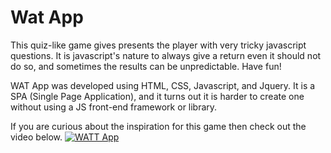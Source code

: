 # Wat App

This quiz-like game gives presents the player with very tricky javascript questions. It is javascript's nature to always give a return even it should not do so, and sometimes the results can be unpredictable. Have fun!

WAT App was developed using HTML, CSS, Javascript, and Jquery. It is a SPA (Single Page Application), and it turns out it is harder to create one without using a JS front-end framework or library.

If you are curious about the inspiration for this game then check out the video below.
[![WATT App](https://image.ibb.co/mPbBiz/Screen_Shot_2018_08_01_at_5_19_10_PM.png)](https://www.youtube.com/watch?v=BrB0oaSz8Nk)
